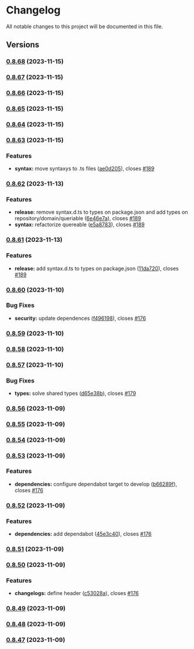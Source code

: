 # Changelog

All notable changes to this project will be documented in this file.

## Versions

### [0.8.68](https://github.com/FlavioLionelRita/lambdaorm/compare/v0.8.67...v0.8.68) (2023-11-15)

### [0.8.67](https://github.com/FlavioLionelRita/lambdaorm/compare/v0.8.63...v0.8.67) (2023-11-15)

### [0.8.66](https://github.com/FlavioLionelRita/lambdaorm/compare/v0.8.65...v0.8.66) (2023-11-15)

### [0.8.65](https://github.com/FlavioLionelRita/lambdaorm/compare/v0.8.64...v0.8.65) (2023-11-15)

### [0.8.64](https://github.com/FlavioLionelRita/lambdaorm/compare/v0.8.63...v0.8.64) (2023-11-15)

### [0.8.63](https://github.com/FlavioLionelRita/lambdaorm/compare/v0.8.62...v0.8.63) (2023-11-15)


### Features

* **syntax:** move syntaxys to .ts files ([ae0d205](https://github.com/FlavioLionelRita/lambdaorm/commit/ae0d205631f4155b4188a43789dac9bc67cbd301)), closes [#189](https://github.com/FlavioLionelRita/lambdaorm/issues/189)

### [0.8.62](https://github.com/FlavioLionelRita/lambdaorm/compare/v0.8.61...v0.8.62) (2023-11-13)


### Features

* **release:** remove syntax.d.ts to types on package.json and add types on repository/domain/queriable ([6e46e7a](https://github.com/FlavioLionelRita/lambdaorm/commit/6e46e7a1dcfdb82e13c856bac97357910eea5037)), closes [#189](https://github.com/FlavioLionelRita/lambdaorm/issues/189)
* **syntax:** refactorize quereable ([e5a8783](https://github.com/FlavioLionelRita/lambdaorm/commit/e5a878321f26d3d9e82182bbff3c8959c68acbd2)), closes [#189](https://github.com/FlavioLionelRita/lambdaorm/issues/189)

### [0.8.61](https://github.com/FlavioLionelRita/lambdaorm/compare/v0.8.60...v0.8.61) (2023-11-13)


### Features

* **release:** add syntax.d.ts to types on package.json ([11da720](https://github.com/FlavioLionelRita/lambdaorm/commit/11da72085ff540d5c7d5060ecf58f0d62683e495)), closes [#189](https://github.com/FlavioLionelRita/lambdaorm/issues/189)

### [0.8.60](https://github.com/FlavioLionelRita/lambdaorm/compare/v0.8.59...v0.8.60) (2023-11-10)


### Bug Fixes

* **security:** update dependences ([f496198](https://github.com/FlavioLionelRita/lambdaorm/commit/f496198b6f9871e6eeaa1142bac51e1031208bf7)), closes [#176](https://github.com/FlavioLionelRita/lambdaorm/issues/176)

### [0.8.59](https://github.com/FlavioLionelRita/lambdaorm/compare/v0.8.58...v0.8.59) (2023-11-10)

### [0.8.58](https://github.com/FlavioLionelRita/lambdaorm/compare/v0.8.57...v0.8.58) (2023-11-10)

### [0.8.57](https://github.com/FlavioLionelRita/lambdaorm/compare/v0.8.56...v0.8.57) (2023-11-10)


### Bug Fixes

* **types:** solve shared types ([d65e38b](https://github.com/FlavioLionelRita/lambdaorm/commit/d65e38bcf43e3958ecbffb447f9b3f86fafaa780)), closes [#179](https://github.com/FlavioLionelRita/lambdaorm/issues/179)

### [0.8.56](https://github.com/FlavioLionelRita/lambdaorm/compare/v0.8.55...v0.8.56) (2023-11-09)

### [0.8.55](https://github.com/FlavioLionelRita/lambdaorm/compare/v0.8.54...v0.8.55) (2023-11-09)

### [0.8.54](https://github.com/FlavioLionelRita/lambdaorm/compare/v0.8.53...v0.8.54) (2023-11-09)

### [0.8.53](https://github.com/FlavioLionelRita/lambdaorm/compare/v0.8.52...v0.8.53) (2023-11-09)

### Features

* **dependencies:** configure dependabot target to develop ([b66289f](https://github.com/FlavioLionelRita/lambdaorm/commit/b66289f3be82019e6f62065bd9943e680e4a2663)), closes [#176](https://github.com/FlavioLionelRita/lambdaorm/issues/176)

### [0.8.52](https://github.com/FlavioLionelRita/lambdaorm/compare/v0.8.51...v0.8.52) (2023-11-09)

### Features

* **dependencies:** add dependabot ([45e3c40](https://github.com/FlavioLionelRita/lambdaorm/commit/45e3c40a5f39628b0046b97678563443b1726ff9)), closes [#176](https://github.com/FlavioLionelRita/lambdaorm/issues/176)

### [0.8.51](https://github.com/FlavioLionelRita/lambdaorm/compare/v0.8.50...v0.8.51) (2023-11-09)

### [0.8.50](https://github.com/FlavioLionelRita/lambdaorm/compare/v0.8.49...v0.8.50) (2023-11-09)

### Features

* **changelogs:** define header ([c53028a](https://github.com/FlavioLionelRita/lambdaorm/commit/c53028aec123abbf451229284eb02b714b4fd41b)), closes [#176](https://github.com/FlavioLionelRita/lambdaorm/issues/176)

### [0.8.49](https://github.com/FlavioLionelRita/lambdaorm/compare/v0.8.48...v0.8.49) (2023-11-09)

### [0.8.48](https://github.com/FlavioLionelRita/lambdaorm/compare/v0.8.47...v0.8.48) (2023-11-09)

### [0.8.47](https://github.com/FlavioLionelRita/lambdaorm/compare/v0.8.46...v0.8.47) (2023-11-09)
